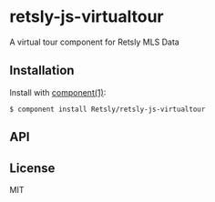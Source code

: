 
# retsly-js-virtualtour

  A virtual tour component for Retsly MLS Data

## Installation

  Install with [component(1)](http://component.io):

    $ component install Retsly/retsly-js-virtualtour

## API



## License

  MIT
